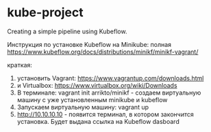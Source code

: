 # kube-project
Creating a simple pipeline using Kubeflow.

Инструкция по установке Kubeflow на Minikube:
полная https://www.kubeflow.org/docs/distributions/minikf/minikf-vagrant/

краткая: 
1) установить Vagrant: https://www.vagrantup.com/downloads.html
2) и Virtualbox: https://www.virtualbox.org/wiki/Downloads
3) В терминале: vagrant init arrikto/minikf - создаем виртуальную машину с уже установленным minikube и kubeflow
4) Запускаем виртуальную машину: vagrant up
4) http://10.10.10.10 - появится терминал, в котором закончится установка. Будет выдана ссылка на Kubeflow dasboard
